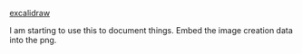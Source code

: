 
[excalidraw](https://excalidraw.com/)

I am starting to use this to document things.
Embed the image creation data into the png.